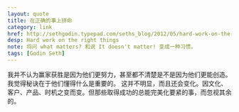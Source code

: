 ```yaml
---
layout: quote
title: 在正确的事上拼命
category: link
href: http://sethgodin.typepad.com/seths_blog/2012/05/hard-work-on-the-right-things.html
desp: Hard work on the right things
note: 将问 what matters? 和说 It doesn't matter! 变成一种习惯。
tags: [Godin Seth]
---
```



我并不认为赢家获胜是因为他们更努力，甚至都不清楚是不是因为他们更能创造。我觉得秘诀在于他们懂得什么是重要的。 这并不明显，而且还会变化。因文化、客户、产品、时机之变而变。但那些取得成功的总能完美化要紧的事，而忽视其余的。


